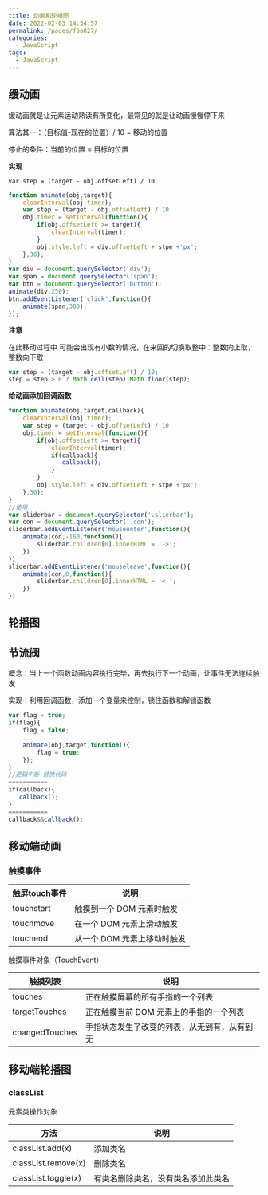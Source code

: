 ```yaml
---
title: 动画和轮播图
date: 2022-02-03 14:34:57
permalink: /pages/f5a827/
categories:
  - JavaScript
tags:
  - JavaScript
---
```

## 缓动画

缓动画就是让元素运动熟读有所变化，最常见的就是让动画慢慢停下来

算法其一：（目标值-现在的位置）/ 10  =  移动的位置

停止的条件：当前的位置 = 目标的位置

**实现**

`var step = (target - obj.offsetLeft) / 10`

```js
function animate(obj,target){
    clearInterval(obj.timer);
    var step = (target - obj.offsetLeft) / 10
    obj.timer = setInterval(function(){
    	if(obj.offsetLeft >= target){
       		clearInterval(timer);
   		}
    	obj.style.left = div.offsetLeft + stpe +'px';
	},30);
}
var div = document.querySelector('div');
var span = document.querySelector('span');
var btn = document.querySelector('button');
animate(div,250);
btn.addEventListener('click',function(){
    animate(span,300);
});
```

**注意**

在此移动过程中 可能会出现有小数的情况，在来回的切换取整中：整数向上取，整数向下取

```js
var step = (target - obj.offsetLeft) / 10;
step = step > 0 ? Math.ceil(step):Math.floor(step);
```

**给动画添加回调函数**

```js
function animate(obj,target,callback){
    clearInterval(obj.timer);
    var step = (target - obj.offsetLeft) / 10
    obj.timer = setInterval(function(){
    	if(obj.offsetLeft >= target){
       		clearInterval(timer);
            if(callback){
               callback();
            }
   		}
    	obj.style.left = div.offsetLeft + stpe +'px';
	},30);
}
//使用
var sliderbar = document.querySelector('.slierbar');
var con = document.querySelector('.con');
sliderbar.addEventListener('mouseenter',function(){
    animate(con,-160,function(){
        sliderbar.children[0].innerHTML = '->';
    })
})
sliderbar.addEventListener('mouseleave',function(){
    animate(con,0,function(){
        sliderbar.children[0].innerHTML = '<-';
    })
})
```

## 轮播图









## 节流阀

概念：当上一个函数动画内容执行完毕，再去执行下一个动画，让事件无法连续触发

实现：利用回调函数，添加一个变量来控制，锁住函数和解锁函数

```js
var flag = true;
if(flag){
   	flag = false;
    ...
    animate(obj,target,function(){
        flag = true;
    });
}
//逻辑中断 替换代码
===========
if(callback){
   callback();
}
===========
callback&&callback();
```



## 移动端动画

### 触摸事件

| 触屏touch事件 | 说明                        |
| ------------- | --------------------------- |
| touchstart    | 触摸到一个 DOM 元素时触发   |
| touchmove     | 在一个 DOM 元素上滑动触发   |
| touchend      | 从一个 DOM 元素上移动时触发 |

触摸事件对象（TouchEvent）

| 触摸列表       | 说明                                         |
| -------------- | -------------------------------------------- |
| touches        | 正在触摸屏幕的所有手指的一个列表             |
| targetTouches  | 正在触摸当前 DOM 元素上的手指的一个列表      |
| changedTouches | 手指状态发生了改变的列表，从无到有，从有到无 |

## 移动端轮播图



### classList

元素类操作对象

| 方法                | 说明                               |
| ------------------- | ---------------------------------- |
| classList.add(x)    | 添加类名                           |
| classList.remove(x) | 删除类名                           |
| classList.toggle(x) | 有类名删除类名，没有类名添加此类名 |













































